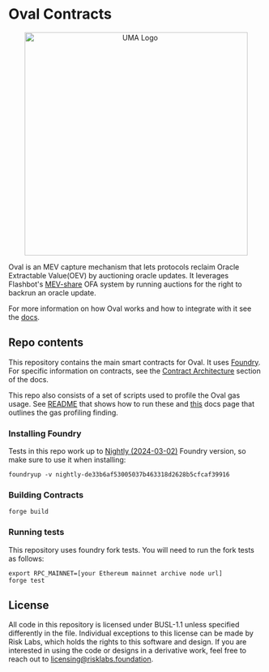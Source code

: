 # Oval Contracts
<p align="center">
  <img alt="UMA Logo" src="https://i.imgur.com/fSkkK5M.png" width="440">
</p>

Oval is an MEV capture mechanism that lets protocols reclaim Oracle Extractable Value(OEV) by auctioning oracle updates. It leverages Flashbot's [MEV-share](https://docs.flashbots.net/flashbots-protect/mev-share) OFA system by running auctions for the right to backrun an oracle update.

For more information on how Oval works and how to integrate with it see the [docs](https://docs.oval.xyz/).

## Repo contents

This repository contains the main smart contracts for Oval. It uses [Foundry](https://github.com/foundry-rs/foundry). For specific information on contracts, see the [Contract Architecture](https://docs.oval.xyz/contract-architecture) section of the docs.

This repo also consists of a set of scripts used to profile the Oval gas usage. See [README](./scripts/README.md) that shows how to run these and [this](https://docs.oval.xyz/contract-architecture/gas-profiling) docs page that outlines the gas profiling finding.

### Installing Foundry

Tests in this repo work up to [Nightly (2024-03-02)](https://github.com/foundry-rs/foundry/releases/tag/nightly-de33b6af53005037b463318d2628b5cfcaf39916) Foundry version, so make sure to use it when installing:

```
foundryup -v nightly-de33b6af53005037b463318d2628b5cfcaf39916
```

### Building Contracts

```
forge build
```

### Running tests

This repository uses foundry fork tests. You will need to run the fork tests as follows:

```
export RPC_MAINNET=[your Ethereum mainnet archive node url]
forge test
```

## License

All code in this repository is licensed under BUSL-1.1 unless specified differently in the file. Individual exceptions to this license can be made by Risk Labs, which holds the rights to this software and design. If you are interested in using the code or designs in a derivative work, feel free to reach out to licensing@risklabs.foundation.
